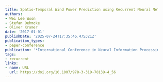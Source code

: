 ```yaml
---
title: Spatio-Temporal Wind Power Prediction using Recurrent Neural Networks
authors:
- Wei Lee Woon
- Stefan Oehmcke
- Oliver Kramer
date: '2017-01-01'
publishDate: '2025-07-24T17:35:46.475321Z'
publication_types:
- paper-conference
publication: '*International Conference in Neural Information Processing (ICONIP)*'
tags:
- recurrent
links:
- name: URL
  url: https://doi.org/10.1007/978-3-319-70139-4_56
---
```

